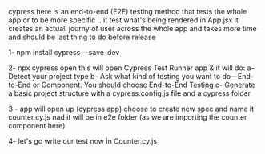 cypress here is an end-to-end (E2E) testing method that tests the whole app
or to be more specific .. it test what's being rendered in App.jsx it creates an actuall journy of user across the whole app and takes more time and should be last thing to do before release

1- npm install cypress --save-dev

2- npx cypress open
this will open Cypress Test Runner app & it will do:
a- Detect your project type
b- Ask what kind of testing you want to do—End-to-End or Component. You should choose End-to-End Testing
c- Generate a basic project structure with a cypress.config.js file and a cypress folder

3 - app will open up (cypress app)
choose to create new spec and name it counter.cy.js nad it will be in e2e folder (as we are importing the counter component here)

4- let's go write our test now in Counter.cy.js
